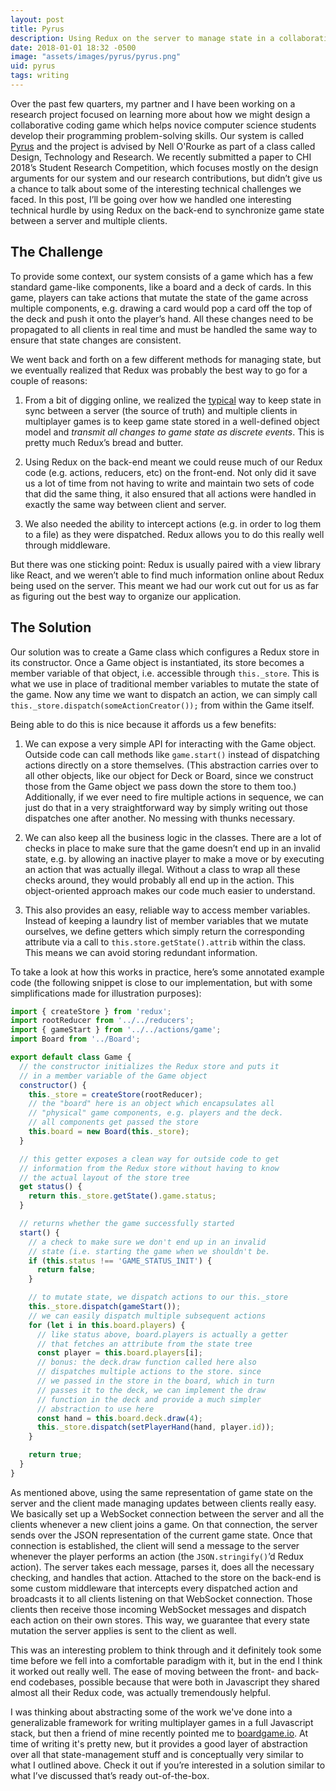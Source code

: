 ```yaml
---
layout: post
title: Pyrus
description: Using Redux on the server to manage state in a collaborative game to support problem-solving
date: 2018-01-01 18:32 -0500
image: "assets/images/pyrus/pyrus.png"
uid: pyrus
tags: writing
---
```

Over the past few quarters, my partner and I have been working on a research project focused on learning more about how we might design a collaborative coding game which helps novice computer science students develop their programming problem-solving skills. Our system is called [Pyrus](https://en.wikipedia.org/wiki/Pear) and the project is advised by Nell O'Rourke as part of a class called Design, Technology and Research. We recently submitted a paper to CHI 2018’s Student Research Competition, which focuses mostly on the design arguments for our system and our research contributions, but didn’t give us a chance to talk about some of the interesting technical challenges we faced. In this post, I’ll be going over how we handled one interesting technical hurdle by using Redux on the back-end to synchronize game state between a server and multiple clients.

## The Challenge
To provide some context, our system consists of a game which has a few standard game-like components, like a board and a deck of cards. In this game, players can take actions that mutate the state of the game across multiple components, e.g. drawing a card would pop a card off the top of the deck and push it onto the player’s hand. All these changes need to be propagated to all clients in real time and must be handled the same way to ensure that state changes are consistent.

We went back and forth on a few different methods for managing state, but we eventually realized that Redux was probably the best way to go for a couple of reasons:

1. From a bit of digging online, we realized the [typical](https://gamedev.stackexchange.com/questions/28820/how-do-i-sync-multiplayer-game-state-more-efficiently-than-full-state-updates) way to keep state in sync between a server (the source of truth) and multiple clients in multiplayer games is to keep game state stored in a well-defined object model and *transmit all changes to game state as discrete events*. This is pretty much Redux’s bread and butter.

2. Using Redux on the back-end meant we could reuse much of our Redux code (e.g. actions, reducers, etc) on the front-end. Not only did it save us a lot of time from not having to write and maintain two sets of code that did the same thing, it also ensured that all actions were handled in exactly the same way between client and server.

3. We also needed the ability to intercept actions (e.g. in order to log them to a file) as they were dispatched. Redux allows you to do this really well through middleware.

But there was one sticking point: Redux is usually paired with a view library like React, and we weren’t able to find much information online about Redux being used on the server. This meant we had our work cut out for us as far as figuring out the best way to organize our application.

## The Solution
Our solution was to create a Game class which configures a Redux store in its constructor. Once a Game object is instantiated, its store becomes a member variable of that object, i.e. accessible through `this._store`. This is what we use in place of traditional member variables to mutate the state of the game. Now any time we want to dispatch an action, we can simply call `this._store.dispatch(someActionCreator());` from within the Game itself. 

Being able to do this is nice because it affords us a few benefits:

1. We can expose a very simple API for interacting with the Game object. Outside code can call methods like `game.start()` instead of dispatching actions directly on a store themselves. (This abstraction carries over to all other objects, like our object for Deck or Board, since we construct those from the Game object we pass down the store to them too.) Additionally, if we ever need to fire multiple actions in sequence, we can just do that in a very straightforward way by simply writing out those dispatches one after another. No messing with thunks necessary.

2. We can also keep all the business logic in the classes. There are a lot of checks in place to make sure that the game doesn’t end up in an invalid state, e.g. by allowing an inactive player to make a move or by executing an action that was actually illegal. Without a class to wrap all these checks around, they would probably all end up in the action. This object-oriented approach makes our code much easier to understand.

3. This also provides an easy, reliable way to access member variables. Instead of keeping a laundry list of member variables that we mutate ourselves, we define getters which simply return the corresponding attribute via a call to  `this.store.getState().attrib` within the class. This means we can avoid storing redundant information.

To take a look at how this works in practice, here’s some annotated example code (the following snippet is close to our implementation, but with some simplifications made for illustration purposes):

```js
import { createStore } from 'redux';
import rootReducer from '../../reducers';
import { gameStart } from '../../actions/game';
import Board from '../Board';

export default class Game {
  // the constructor initializes the Redux store and puts it
  // in a member variable of the Game object
  constructor() {
    this._store = createStore(rootReducer);
    // the "board" here is an object which encapsulates all
    // "physical" game components, e.g. players and the deck.
    // all components get passed the store
    this.board = new Board(this._store);
  }

  // this getter exposes a clean way for outside code to get 
  // information from the Redux store without having to know
  // the actual layout of the store tree
  get status() {
    return this._store.getState().game.status;
  }

  // returns whether the game successfully started
  start() {
    // a check to make sure we don't end up in an invalid
    // state (i.e. starting the game when we shouldn't be.
    if (this.status !== 'GAME_STATUS_INIT') {
      return false;
    }

    // to mutate state, we dispatch actions to our this._store
    this._store.dispatch(gameStart());
    // we can easily dispatch multiple subsequent actions
    for (let i in this.board.players) {
      // like status above, board.players is actually a getter
      // that fetches an attribute from the state tree
      const player = this.board.players[i];
      // bonus: the deck.draw function called here also
      // dispatches multiple actions to the store. since
      // we passed in the store in the board, which in turn
      // passes it to the deck, we can implement the draw 
      // function in the deck and provide a much simpler
      // abstraction to use here
      const hand = this.board.deck.draw(4);
      this._store.dispatch(setPlayerHand(hand, player.id));
    }

    return true;
  }
}
```

As mentioned above, using the same representation of game state on the server and the client made managing updates between clients really easy. We basically set up a WebSocket connection between the server and all the clients whenever a new client joins a game. On that connection, the server sends over the JSON representation of the current game state. Once that connection is established, the client will send a message to the server whenever the player performs an action (the `JSON.stringify()`’d Redux action). The server takes each message, parses it, does all the necessary checking, and handles that action. Attached to the store on the back-end is some custom middleware that intercepts every dispatched action and broadcasts it to all clients listening on that WebSocket connection. Those clients then receive those incoming WebSocket messages and dispatch each action on their own stores. This way, we guarantee that every state mutation the server applies is sent to the client as well.

This was an interesting problem to think through and it definitely took some time before we fell into a comfortable paradigm with it, but in the end I think it worked out really well. The ease of moving between the front- and back-end codebases, possible because that were both in Javascript they shared almost all their Redux code, was actually tremendously helpful.

I was thinking about abstracting some of the work we've done into a generalizable framework for writing multiplayer games in a full Javascript stack, but then a friend of mine recently pointed me to [boardgame.io](https://github.com/google/boardgame.io). At time of writing it's pretty new, but it provides a good layer of abstraction over all that state-management stuff and is conceptually very similar to what I outlined above. Check it out if you’re interested in a solution similar to what I’ve discussed that’s ready out-of-the-box.